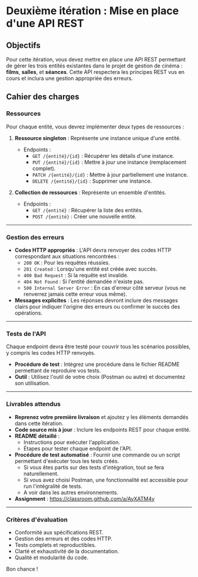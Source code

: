 
# Deuxième itération : Mise en place d'une API REST

## **Objectifs**
Pour cette itération, vous devez mettre en place une API REST permettant de gérer les trois entités existantes dans le projet de gestion de cinéma : **films**, **salles**, et **séances**. Cette API respectera les principes REST vus en cours et inclura une gestion appropriée des erreurs.

## **Cahier des charges**
### **Ressources**
Pour chaque entité, vous devrez implémenter deux types de ressources :
1. **Ressource singleton** : Représente une instance unique d'une entité.
    - Endpoints :
        - `GET /{entité}/{id}` : Récupérer les détails d'une instance.
        - `PUT /{entité}/{id}` : Mettre à jour une instance (remplacement complet).
        - `PATCH /{entité}/{id}` : Mettre à jour partiellement une instance.
        - `DELETE /{entité}/{id}` : Supprimer une instance.

2. **Collection de ressources** : Représente un ensemble d'entités.
    - Endpoints :
        - `GET /{entité}` : Récupérer la liste des entités.
        - `POST /{entité}` : Créer une nouvelle entité.

---

### **Gestion des erreurs**
- **Codes HTTP appropriés** : L'API devra renvoyer des codes HTTP correspondant aux situations rencontrées :
    - `200 OK` : Pour les requêtes réussies.
    - `201 Created` : Lorsqu'une entité est créée avec succès.
    - `400 Bad Request` : Si la requête est invalide.
    - `404 Not Found` : Si l'entité demandée n'existe pas.
    - `500 Internal Server Error` : En cas d'erreur côté serveur (vous ne renverrez jamais cette erreur vous même).
- **Messages explicites** : Les réponses devront inclure des messages clairs pour indiquer l'origine des erreurs ou confirmer le succès des opérations.
---

### **Tests de l'API**
Chaque endpoint devra être testé pour couvrir tous les scénarios possibles, y compris les codes HTTP renvoyés.
- **Procédure de test** : Intégrez une procédure dans le fichier README permettant de reproduire vos tests.
- **Outil** : Utilisez l'outil de votre choix (Postman ou autre) et documentez son utilisation.
---

### **Livrables attendus**
*  **Reprenez votre première livraison** et ajoutez y les éléments demandés dans cette itération.
*  **Code source mis à jour** : Inclure les endpoints REST pour chaque entité.
* **README détaillé** :
    - Instructions pour exécuter l'application.
    - Étapes pour tester chaque endpoint de l'API.
* **Procédure de test automatisé** : Fournir une commande ou un script permettant d'exécuter tous les tests créés.
    - Si vous êtes partis sur des tests d'intégration, tout se fera naturellement.
    - Si vous avez choisi Postman, une fonctionnalité est accessible pour run l'intégralité de tests.
    - A voir dans les autres environnements.
* **Assignment** : https://classroom.github.com/a/AyXATM4y
---

### **Critères d'évaluation**
-  Conformité aux spécifications REST.
- Gestion des erreurs et des codes HTTP.
- Tests complets et reproductibles.
- Clarté et exhaustivité de la documentation.
- Qualité et modularité du code.

Bon chance !
